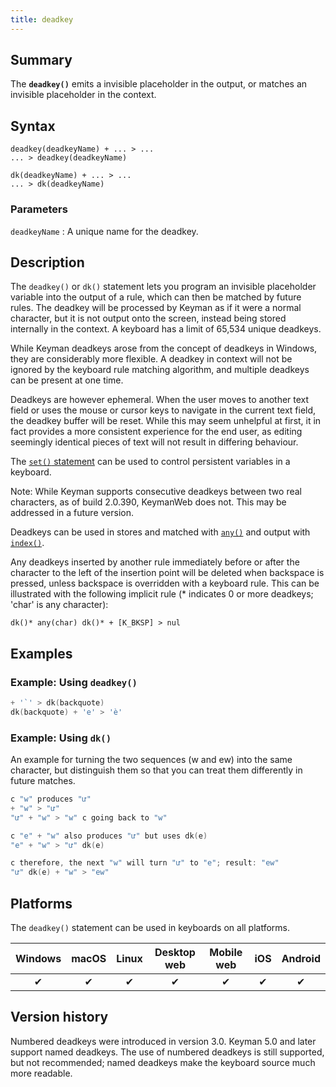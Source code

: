 ```yaml
---
title: deadkey
---
```


## Summary

The **`deadkey()`** emits a invisible placeholder in the output, or
matches an invisible placeholder in the context.

## Syntax

``` keyman
deadkey(deadkeyName) + ... > ...
... > deadkey(deadkeyName)

dk(deadkeyName) + ... > ...
... > dk(deadkeyName)
```

### Parameters

`deadkeyName`
:   A unique name for the deadkey.

## Description

The `deadkey()` or `dk()` statement lets you program an invisible
placeholder variable into the output of a rule, which can then be
matched by future rules. The deadkey will be processed by Keyman as if
it were a normal character, but it is not output onto the screen,
instead being stored internally in the context. A keyboard has a limit
of 65,534 unique deadkeys.

While Keyman deadkeys arose from the concept of deadkeys in Windows,
they are considerably more flexible. A deadkey in context will not be
ignored by the keyboard rule matching algorithm, and multiple deadkeys
can be present at one time.

Deadkeys are however ephemeral. When the user moves to another text
field or uses the mouse or cursor keys to navigate in the current text
field, the deadkey buffer will be reset. While this may seem unhelpful
at first, it in fact provides a more consistent experience for the end
user, as editing seemingly identical pieces of text will not result in
differing behaviour.

The [`set()` statement](set) can be used to control persistent variables
in a keyboard.

Note: While Keyman supports consecutive deadkeys between two real
characters, as of build 2.0.390, KeymanWeb does not. This may be
addressed in a future version.

Deadkeys can be used in stores and matched with [`any()`](any) and
output with [`index()`](index).

Any deadkeys inserted by another rule immediately before or after the
character to the left of the insertion point will be deleted when
backspace is pressed, unless backspace is overridden with a keyboard
rule. This can be illustrated with the following implicit rule (\*
indicates 0 or more deadkeys; 'char' is any character):

```
dk()* any(char) dk()* + [K_BKSP] > nul
```

## Examples

### Example: Using `deadkey()`

```c
+ '`' > dk(backquote)
dk(backquote) + 'e' > 'è'
```

### Example: Using `dk()`
An example for turning the two sequences (w and ew) into the same character, but distinguish them so that you can treat them differently in future matches.
```c
c "w" produces "ư"
+ "w" > "ư"
"ư" + "w" > "w" c going back to "w"

c "e" + "w" also produces "ư" but uses dk(e)
"e" + "w" > "ư" dk(e)

c therefore, the next "w" will turn "ư" to "e"; result: "ew"
"ư" dk(e) + "w" > "ew"
```

## Platforms

The `deadkey()` statement can be used in keyboards on all platforms.

| Windows | macOS | Linux | Desktop web | Mobile web | iOS | Android |
|:-------:|:-----:|:-----:|:-----------:|:----------:|:---:|:-------:|
| ✔       | ✔     | ✔     | ✔           | ✔          | ✔   | ✔       |

## Version history

Numbered deadkeys were introduced in version 3.0. Keyman 5.0 and later
support named deadkeys. The use of numbered deadkeys is still supported,
but not recommended; named deadkeys make the keyboard source much more
readable.
